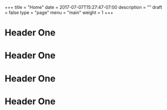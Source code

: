+++
title = "Home"
date = 2017-07-07T15:27:47-07:00
description = ""
draft = false
type = "page"
menu = "main"
weight = 1
+++

<h1 class="header-one">Header One</h1>
<h1 class="header-two">Header One</h1>
<h1 class="header-three">Header One</h1>
<h1 class="header-four">Header One</h1>

